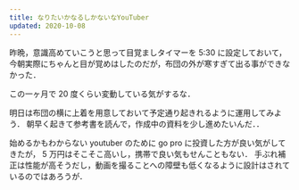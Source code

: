 ```yaml
---
title: なりたいかなるしかないなYouTuber
updated: 2020-10-08
---
```


昨晩，意識高めていこうと思って目覚ましタイマーを 5:30 に設定しておいて，
今朝実際にちゃんと目が覚めはしたのだが，布団の外が寒すぎて出る事ができなかった．

この一ヶ月で 20 度くらい変動している気がするな．

明日は布団の横に上着を用意しておいて予定通り起きれるように運用してみよう．
朝早く起きて参考書を読んで，作成中の資料を少し進めたいんだ．．

始めるかもわからない youtuber のために go pro に投資した方が良い気がしてきたが，
5 万円はそこそこ高いし，携帯で良い気もせんこともない．
手ぶれ補正は性能が高そうだし，動画を撮ることへの障壁も低くなるように設計はされているのではあろうが．
